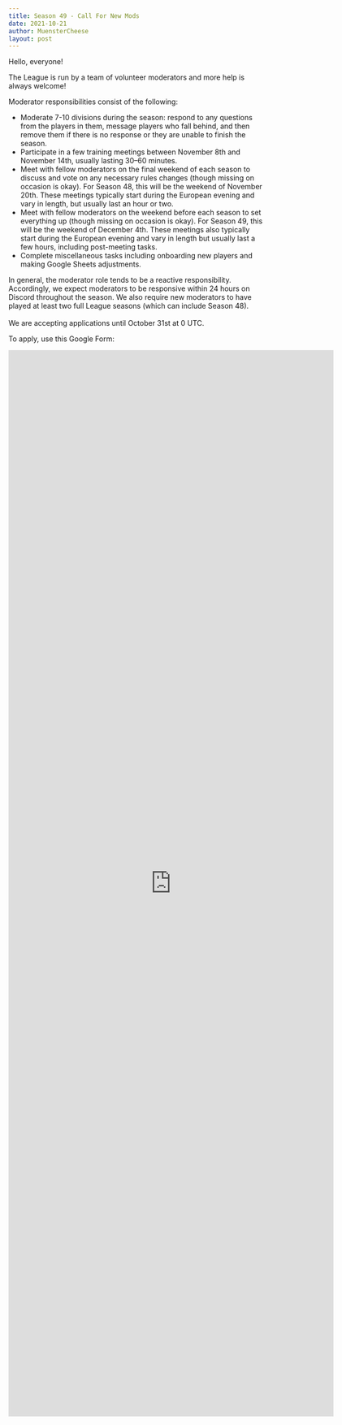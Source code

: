 ```yaml
---
title: Season 49 - Call For New Mods
date: 2021-10-21
author: MuensterCheese
layout: post
---
```

Hello, everyone!

The League is run by a team of volunteer moderators and more help is always welcome!

Moderator responsibilities consist of the following:

* Moderate 7-10 divisions during the season: respond to any questions from the players in them, message players who fall behind, and then remove them if there is no response or they are unable to finish the season.
* Participate in a few training meetings between November 8th and November 14th, usually lasting 30–60 minutes.
* Meet with fellow moderators on the final weekend of each season to discuss and vote on any necessary rules changes (though missing on occasion is okay). For Season 48, this will be the weekend of November 20th. These meetings typically start during the European evening and vary in length, but usually last an hour or two.
* Meet with fellow moderators on the weekend before each season to set everything up (though missing on occasion is okay). For Season 49, this will be the weekend of December 4th. These meetings also typically start during the European evening and vary in length but usually last a few hours, including post-meeting tasks.
* Complete miscellaneous tasks including onboarding new players and making Google Sheets adjustments.

In general, the moderator role tends to be a reactive responsibility. Accordingly, we expect moderators to be responsive within 24 hours on Discord throughout the season. We also require new moderators to have played at least two full League seasons (which can include Season 48).\
\
We are accepting applications until October 31st at 0 UTC.

To apply, use this Google Form:

<iframe src="https://docs.google.com/forms/d/e/1FAIpQLSfHYL3ZJ8ayYy6mlbiQwBAoZzyMAAzPJYDx8cBOhg4mc2gMhg/viewform?embedded=true" width="640" height="2100" frameborder="0" marginheight="0" marginwidth="0">Loading…</iframe>